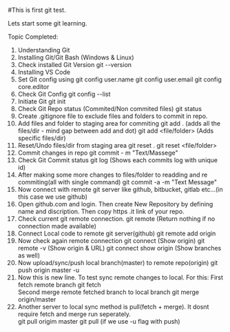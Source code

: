 #This is first git test.

Lets start some git learning.

Topic Completed:

1. Understanding Git
2. Installing Git/Git Bash (Windows & Linux)
3. Check installed Git Version 
    git --version
4. Installing VS Code
5. Set Git config using
    git config user.name
    git config user.email
    git config core.editor
6. Check Git Config
    git config --list
7. Initiate Git
    git init  
8. Check Git Repo status (Commited/Non commited files)
    git status
9. Create .gitignore file to exclude files and folders to commit in repo.
10. Add files and folder to staging area for commiting
        git add . (adds all the files/dir - mind gap between add and dot)
        git add <file/folder> (Adds specific files/dir)
11. Reset/Undo files/dir from staging area
        git reset .
        git reset <file/folder> 
12. Commit changes in repo
        git commit - m "Text/Massege" 
13. Check Git Commit status
        git log
        (Shows each commits log with unique id) 
14. After making some more changes to files/folder to readding and re commiting(all with single command)
        git commit -a -m "Text Message"
15. Now connect with remote git server like github, bitbucket, gitlab etc...(in this case we use github)                                         
16. Open github.com and login. Then create New Repository by defining name and discription. Then copy https .it link of your repo.
17. Check current git remote connection.
        git remote
        (Return nothing if no connection made available)
18. Connect Local code to remote git server(github) 
        git remote add origin <repo link>
19. Now check again remote connection
        git connect (Show origin)
        git remote -v (Show origin & URL)
        git connect show origin (Show branches as well)
20. Now upload/sync/push local branch(master) to remote repo(origin)
        git push origin master -u
21. Now this is new line. To test sync remote changes to local. For this: 
        First fetch remote branch
        git fetch  
        Second merge remote fetched branch to local branch
        git merge origin/master
22. Another server to local sync method is pull(fetch + merge). It dosnt require fetch and merge run seperately.   
        git pull origim master
        git pull (if we use -u flag with push)      
